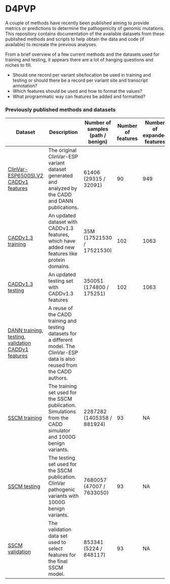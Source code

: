 # D4PVP

A couple of methods have recently been published aiming to provide metrics or predictions to determine the pathogenicity of genomic mutations. This repository contains documentation of the available datasets from these published methods and scripts to help obtain the data and code (if available) to recreate the previous analyses.

From a brief overview of a few current methods and the datasets used for training and testing, it appears there are a lot of hanging questions and niches to fill.
  * Should one record per variant site/location be used in training and testing or should there be a record per variant site and transcript annotation?
  * Which features should be used and how to format the values?
  * What programmatic way can features be added and formatted?

### Previously published methods and datasets

| Dataset | Description | Number of samples (path / benign) | Number of features | Number of expanded features |
|---|---|---|---|---|
| [ClinVar-ESP6500SI.V2 CADDv1 features](https://github.com/ryanabo/D4PVP/blob/master/datasets/clinvar_esp_caddv1/README.md) | The original ClinVar-ESP variant dataset generated and analyzed by the CADD and DANN publications. | 61406 (29315 / 32091) | 90 | 949 |
| [CADDv1.3 training](https://github.com/ryanabo/D4PVP/blob/master/datasets/cadd/README.md) | An updated dataset with CADDv1.3 features, which have added new features like protein domains. | 35M (17521530 / 17521530) | 102 | 1063 |
| [CADDv1.3 testing](https://github.com/ryanabo/D4PVP/blob/master/datasets/cadd/README.md) | An updated testing set with CADDv1.3 features | 350051 (174800 / 175251) | 102 | 1063 |  
| [DANN training, testing, validation CADDv1 features](https://github.com/ryanabo/D4PVP/blob/master/datasets/dann/README.md) | A reuse of the CADD training and testing datasets for a different model. The ClinVar-ESP data is also reused from the CADD authors. | | | |
| [SSCM training](https://github.com/ryanabo/D4PVP/blob/master/datasets/sscm/README.md) | The training set used for the SSCM publication. Simulations from the CADD simulator and 1000G benign variants. | 2287282 (1405358 / 881924) | 93 | NA |
| [SSCM testing](https://github.com/ryanabo/D4PVP/blob/master/datasets/sscm/README.md) | The testing set used for the SSCM publication. ClinVar pathogenic variants with 1000G benign variants. | 7680057 (47007 / 7633050) | 93 | NA |
| [SSCM validation](https://github.com/ryanabo/D4PVP/blob/master/datasets/sscm/README.md) | The validation data set used to select features for the final SSCM model. | 853341 (5224 / 848117) | 93 | NA |
